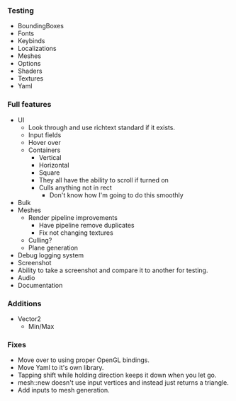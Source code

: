 
### Testing
- BoundingBoxes
- Fonts
- Keybinds
- Localizations
- Meshes
- Options
- Shaders
- Textures
- Yaml

### Full features
- UI
  - Look through and use richtext standard if it exists.
  - Input fields
  - Hover over
  - Containers
    - Vertical
    - Horizontal
    - Square
    - They all have the ability to scroll if turned on
    - Culls anything not in rect
      - Don't know how I'm going to do this smoothly
- Bulk
- Meshes
  - Render pipeline improvements
    - Have pipeline remove duplicates
    - Fix not changing textures
  - Culling?
  - Plane generation
- Debug logging system
- Screenshot
- Ability to take a screenshot and compare it to another for testing.
- Audio
- Documentation

### Additions
- Vector2
  - Min/Max

### Fixes
- Move over to using proper OpenGL bindings.
- Move Yaml to it's own library.
- Tapping shift while holding direction keeps it down when you let go.
- mesh::new doesn't use input vertices and instead just returns a triangle.
- Add inputs to mesh generation.

